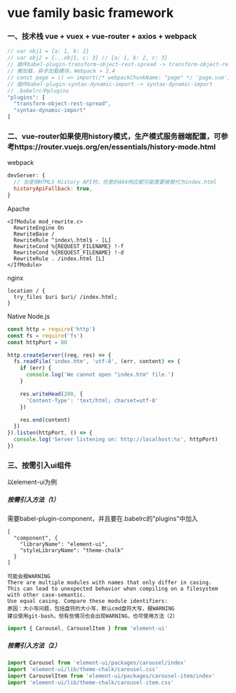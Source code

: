 # vue family basic framework
### 一、技术栈 vue + vuex + vue-router + axios + webpack
```javascript
// var obj1 = {a: 1, b: 2}
// var obj2 = {...obj1, c: 3} // {a: 1, b: 2, c: 3}
// 插件babel-plugin-transform-object-rest-spread -> transform-object-rest-spread
// 懒加载，异步加载模块，Webpack > 2.4
// const page = () => import(/* webpackChunkName: "page" */ 'page.vue')
// 插件babel-plugin-syntax-dynamic-import -> syntax-dynamic-import
// .babelrc中plugins
"plugins": [
  "transform-object-rest-spread",
  "syntax-dynamic-import"
]
```
### 二、vue-router如果使用history模式，生产模式服务器端配置，可参考https://router.vuejs.org/en/essentials/history-mode.html
webpack
```javascript
devServer: {
  // 当使用HTML5 History API时，任意的404响应都可能需要被替代为index.html
  historyApiFallback: true,
}
```
Apache
```
<IfModule mod_rewrite.c>
  RewriteEngine On
  RewriteBase /
  RewriteRule ^index\.html$ - [L]
  RewriteCond %{REQUEST_FILENAME} !-f
  RewriteCond %{REQUEST_FILENAME} !-d
  RewriteRule . /index.html [L]
</IfModule>
```
nginx
```
location / {
  try_files $uri $uri/ /index.html;
}
```
Native Node.js
```javascript
const http = require('http')
const fs = require('fs')
const httpPort = 80

http.createServer((req, res) => {
  fs.readFile('index.htm', 'utf-8', (err, content) => {
    if (err) {
      console.log('We cannot open "index.htm" file.')
    }

    res.writeHead(200, {
      'Content-Type': 'text/html; charset=utf-8'
    })

    res.end(content)
  })
}).listen(httpPort, () => {
  console.log('Server listening on: http://localhost:%s', httpPort)
})
```
### 三、按需引入ui组件
以element-ui为例
##### 按需引入方法（1）
需要babel-plugin-component，并且要在.babelrc的"plugins"中加入
```
[
  "component", {
    "libraryName": "element-ui",
    "styleLibraryName": "theme-chalk"
  }
]
```
```
可能会报WARNING
There are multiple modules with names that only differ in casing.
This can lead to unexpected behavior when compiling on a filesystem with other case-semantic.
Use equal casing. Compare these module identifiers:
原因：大小写问题，包括盘符的大小写，默认cmd盘符大写，报WARNING
建议使用git-bash，但有些情况也会出现WARNING，也可使用方法（2）
```
```javascript
import { Carousel, CarouselItem } from 'element-ui'
```
##### 按需引入方法（2）
```javascript
import Carousel from 'element-ui/packages/carousel/index'
import 'element-ui/lib/theme-chalk/carousel.css'
import CarouselItem from 'element-ui/packages/carousel-item/index'
import 'element-ui/lib/theme-chalk/carousel-item.css'
```
